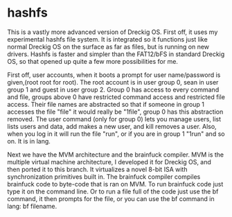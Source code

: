 hashfs
===

This is a vastly more advanced version of Dreckig OS. First off, it uses my experimental hashfs file system. 
It is integrated so it functions just like normal Dreckig OS on the surface as far as files, but is running on new 
drivers. Hashfs is faster and simpler than the FAT12/bFS in standard Dreckig OS, so that opened up quite a few more 
possibilities for me.

First off, user accounts, when it boots a prompt for user name/password is given,(root root for root).
The root account is in user group 0, sean in user group 1 and guest in user group 2. 
Group 0 has access to every command and file, groups above 0 have restricted command access and restricted file access. 
Their file names are abstracted so that if someone in group 1 accesses the file "file" it would really be "1file", 
group 0 has this abstraction removed. The user command (only for group 0) lets you manage users, list lists users 
and data, add makes a new user, and kill removes a user. Also, when you log in it will run the file "run",
or if you are in group 1 "1run" and so on. It is in lang.

Next we have the MVM architecture and the brainfuck compiler. 
MVM is the multiple virtual machine architecture, I developed it for Dreckig OS, and then ported it to this branch. 
It virtualizes a novel 8-bit ISA with synchronization primitives built in. 
The brainfuck compiler compiles brainfuck code to byte-code that is ran on MVM.
To run brainfuck code just type it on the command line. Or to run a file full of the code just use the bf command,
it then prompts for the file, or you can use the bf command in lang: bf filename.
